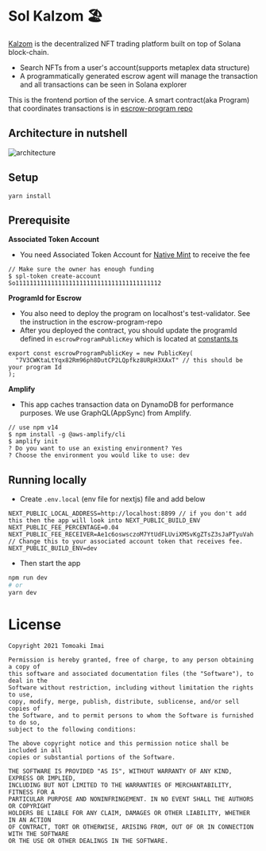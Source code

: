 # Sol Kalzom 🏖

[Kalzom](https://www.sol-hayama.com) is the decentralized NFT trading platform built on top of Solana block-chain.

- Search NFTs from a user's account(supports metaplex data structure)
- A programmatically generated escrow agent will manage the transaction and all transactions can be seen in Solana explorer

This is the frontend portion of the service. A smart contract(aka Program) that coordinates transactions is in [escrow-program repo](https://github.com/tomoima525/escrow-program)

## Architecture in nutshell

![architecture](https://user-images.githubusercontent.com/6277118/137241270-4e88c0ac-31f0-4948-b310-5819e11680af.png)

## Setup

```
yarn install
```

## Prerequisite

**Associated Token Account**

- You need Associated Token Account for [Native Mint](https://spl.solana.com/token#wrapping-sol) to receive the fee

```
// Make sure the owner has enough funding
$ spl-token create-account  So11111111111111111111111111111111111111112
```

**ProgramId for Escrow**

- You also need to deploy the program on localhost's test-validator. See the instruction in the escrow-program-repo
- After you deployed the contract, you should update the programId defined in `escrowProgramPublicKey` which is located at [constants.ts](https://github.com/tomoima525/Kalzom/blob/main/src/constants.ts)

```
export const escrowProgramPublicKey = new PublicKey(
  "7V3CWKtaLtYqx82Rm96ph8DutCP2LQpfkz8URpH3XAxT" // this should be your program Id
);
```

**Amplify**

- This app caches transaction data on DynamoDB for performance purposes. We use GraphQL(AppSync) from Amplify.

```
// use npm v14
$ npm install -g @aws-amplify/cli
$ amplify init
? Do you want to use an existing environment? Yes
? Choose the environment you would like to use: dev
```

## Running locally

- Create `.env.local` (env file for nextjs) file and add below

```
NEXT_PUBLIC_LOCAL_ADDRESS=http://localhost:8899 // if you don't add this then the app will look into NEXT_PUBLIC_BUILD_ENV
NEXT_PUBLIC_FEE_PERCENTAGE=0.04
NEXT_PUBLIC_FEE_RECEIVER=Ae1c6oswsczoM7YtUdFLUviXMSvKgZTsZ3sJaPTyuVah // Change this to your associated account token that receives fee.
NEXT_PUBLIC_BUILD_ENV=dev
```

- Then start the app

```bash
npm run dev
# or
yarn dev
```

# License

```
Copyright 2021 Tomoaki Imai

Permission is hereby granted, free of charge, to any person obtaining a copy of
this software and associated documentation files (the "Software"), to deal in the
Software without restriction, including without limitation the rights to use,
copy, modify, merge, publish, distribute, sublicense, and/or sell copies of
the Software, and to permit persons to whom the Software is furnished to do so,
subject to the following conditions:

The above copyright notice and this permission notice shall be included in all
copies or substantial portions of the Software.

THE SOFTWARE IS PROVIDED "AS IS", WITHOUT WARRANTY OF ANY KIND, EXPRESS OR IMPLIED,
INCLUDING BUT NOT LIMITED TO THE WARRANTIES OF MERCHANTABILITY, FITNESS FOR A
PARTICULAR PURPOSE AND NONINFRINGEMENT. IN NO EVENT SHALL THE AUTHORS OR COPYRIGHT
HOLDERS BE LIABLE FOR ANY CLAIM, DAMAGES OR OTHER LIABILITY, WHETHER IN AN ACTION
OF CONTRACT, TORT OR OTHERWISE, ARISING FROM, OUT OF OR IN CONNECTION WITH THE SOFTWARE
OR THE USE OR OTHER DEALINGS IN THE SOFTWARE.
```
